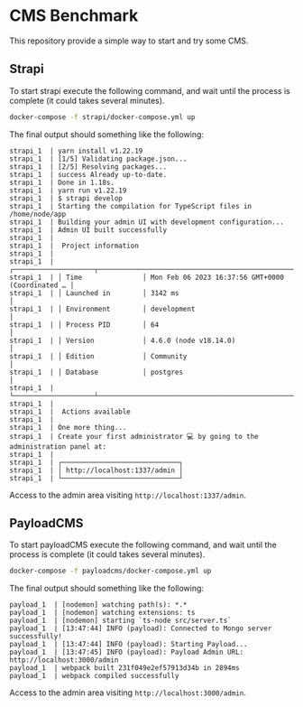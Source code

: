 # CMS Benchmark

This repository provide a simple way to start and try some CMS.

## Strapi

To start strapi execute the following command, and wait until the process is complete (it could takes several minutes).

``` sh
docker-compose -f strapi/docker-compose.yml up
```

The final output should something like the following:

```
strapi_1  | yarn install v1.22.19
strapi_1  | [1/5] Validating package.json...
strapi_1  | [2/5] Resolving packages...
strapi_1  | success Already up-to-date.
strapi_1  | Done in 1.18s.
strapi_1  | yarn run v1.22.19
strapi_1  | $ strapi develop
strapi_1  | Starting the compilation for TypeScript files in /home/node/app
strapi_1  | Building your admin UI with development configuration...
strapi_1  | Admin UI built successfully
strapi_1  | 
strapi_1  |  Project information
strapi_1  | 
strapi_1  | ┌────────────────────┬──────────────────────────────────────────────────┐
strapi_1  | │ Time               │ Mon Feb 06 2023 16:37:56 GMT+0000 (Coordinated … │
strapi_1  | │ Launched in        │ 3142 ms                                          │
strapi_1  | │ Environment        │ development                                      │
strapi_1  | │ Process PID        │ 64                                               │
strapi_1  | │ Version            │ 4.6.0 (node v18.14.0)                            │
strapi_1  | │ Edition            │ Community                                        │
strapi_1  | │ Database           │ postgres                                         │
strapi_1  | └────────────────────┴──────────────────────────────────────────────────┘
strapi_1  | 
strapi_1  |  Actions available
strapi_1  | 
strapi_1  | One more thing...
strapi_1  | Create your first administrator 💻 by going to the administration panel at:
strapi_1  | 
strapi_1  | ┌─────────────────────────────┐
strapi_1  | │ http://localhost:1337/admin │
strapi_1  | └─────────────────────────────┘
```

Access to the admin area visiting `http://localhost:1337/admin`.

## PayloadCMS

To start payloadCMS execute the following command, and wait until the process is complete (it could takes several minutes).

``` sh
docker-compose -f payloadcms/docker-compose.yml up
```

The final output should something like the following:

```
payload_1  | [nodemon] watching path(s): *.*
payload_1  | [nodemon] watching extensions: ts
payload_1  | [nodemon] starting `ts-node src/server.ts`
payload_1  | [13:47:44] INFO (payload): Connected to Mongo server successfully!
payload_1  | [13:47:44] INFO (payload): Starting Payload...
payload_1  | [13:47:45] INFO (payload): Payload Admin URL: http://localhost:3000/admin
payload_1  | webpack built 231f049e2ef57913d34b in 2894ms
payload_1  | webpack compiled successfully
```

Access to the admin area visiting `http://localhost:3000/admin`.
